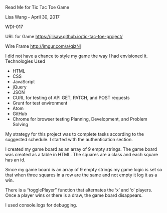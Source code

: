 Read Me for Tic Tac Toe Game

Lisa Wang - April 30, 2017

WDI-017

URL for Game
https://jlisaw.github.io/tic-tac-toe-project/

Wire Frame
http://imgur.com/a/qizNl

I did not have a chance to style my game the way I had envisioned it.
Technologies Used

* HTML
* CSS
* JavaScript
* jQuery
* JSON
* CURL for testing of API GET, PATCH, and POST requests
* Grunt for test environment
* Atom
* GitHub
* Chrome for browser testing
Planning, Development, and Problem Solving

My strategy for this project was to complete tasks according to the suggested schedule.  I started with the authentication section.

I created my game board as an array of 9 empty strings. The game board was created as a table in HTML.  The squares are a class and each square has an id.

Since my game board is an array of 9 empty strings my game logic is set so that when three squares in a row are the same and not empty it log it as a win.

There is a “togglePlayer” function that alternates the ‘x’ and ‘o’ players.  Once a player wins or there is a draw, the game board disappears.

I used console.logs for debugging.
